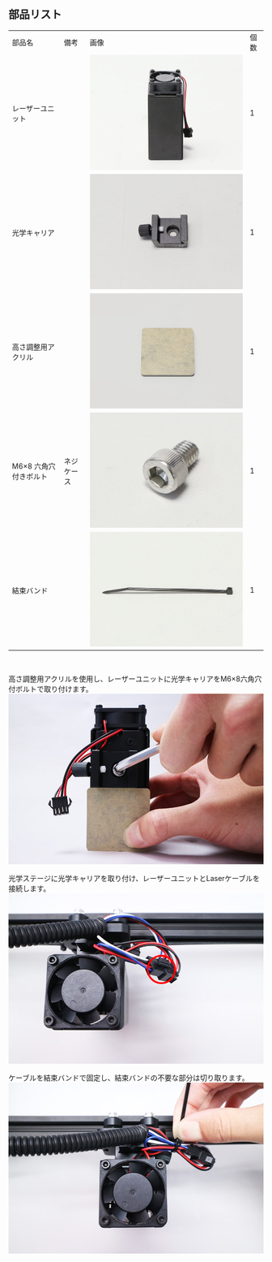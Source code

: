 ## 部品リスト
<table class="packing-list">
<tbody>
<tr>
<td>部品名</td>
<td>備考</td>
<td class="packing-img">画像</td>
<td>個数</td>
</tr>
<tr>
<td>レーザーユニット</td>
<td></td>
<td><img src="./images/09/p9-1.jpg" alt="レーザーユニット"></td>
<td>1</td>
</tr>
<tr>
<td>光学キャリア</td>
<td></td>
<td><img src="./images/09/p9-2.jpg" alt="光学キャリア"></td>
<td>1</td>
</tr>
<tr>
<td>高さ調整用アクリル</td>
<td></td>
<td><img src="./images/09/p9-3.jpg" alt="高さ調整用アクリル"></td>
<td>1</td>
</tr>
<tr>
<td>M6&times;8 六角穴付きボルト</td>
<td>ネジケース</td>
<td><img src="./images/09/p9-4.jpg" alt="M6&times;8 六角穴付きボルト"></td>
<td>1</td>
</tr>
<tr>
<td>結束バンド</td>
<td></td>
<td><img src="./images/09/p9-5.jpg" alt="結束バンド"></td>
<td>1</td>
</tr>
</tbody>
</table>

<br>

高さ調整用アクリルを使用し、レーザーユニットに光学キャリアをM6&times;8六角穴付ボルトで取り付けます。
<img src="./images/09/mini-300mm_09_01.jpg">

光学ステージに光学キャリアを取り付け、レーザーユニットとLaserケーブルを接続します。
<img src="./images/09/mini-300mm_09_02.jpg">

ケーブルを結束バンドで固定し、結束バンドの不要な部分は切り取ります。
<img src="./images/09/mini-300mm_09_03.jpg">
